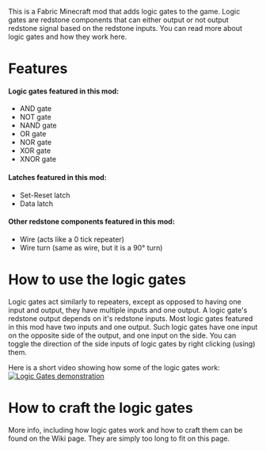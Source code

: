 This is a Fabric Minecraft mod that adds logic gates to the game. Logic gates are redstone components that can either output or not output redstone signal based on the redstone inputs. You can read more about logic gates and how they work here.  

# Features
#### Logic gates featured in this mod:
- AND gate
- NOT gate
- NAND gate
- OR gate
- NOR gate
- XOR gate
- XNOR gate
  
#### Latches featured in this mod:
- Set-Reset latch
- Data latch
  
#### Other redstone components featured in this mod:
- Wire (acts like a 0 tick repeater)
- Wire turn (same as wire, but it is a 90° turn)

# How to use the logic gates
Logic gates act similarly to repeaters, except as opposed to having one input and output, they have multiple inputs and one output. A logic gate's redstone output depends on it's redstone inputs. Most logic gates featured in this mod have two inputs and one output. Such logic gates have one input on the opposite side of the output, and one input on the side. You can toggle the direction of the side inputs of logic gates by right clicking (using) them.  
  
Here is a short video showing how some of the logic gates work:<br/>
[![Logic Gates demonstration](https://img.youtube.com/vi/NAuzft5aIPM/0.jpg)](https://www.youtube.com/watch?v=NAuzft5aIPM)

# How to craft the logic gates
More info, including how logic gates work and how to craft them can be found on the Wiki page. They are simply too long to fit on this page.
